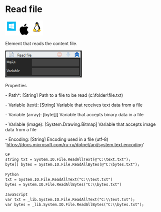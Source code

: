# Read file

![](<../../../.gitbook/assets/image (16).png>)

Element that reads the content file.

![](<../../../.gitbook/assets/1 (87).png>)

Properties

&#x20;\- Path\*: \[String] Path to a file to be read (c:\folder\file.txt)

&#x20;\- Variable (text): \[String] Variable that receives text data from a file

&#x20;\- Variable (array): \[byte\[]] Variable that accepts binary data in a file

&#x20;\- Variable (image): \[System.Drawing.Bitmap] Variable that accepts image data from a file

&#x20;\- Encoding: \[String] Encoding used in a file (utf-8) 'https://docs.microsoft.com/ru-ru/dotnet/api/system.text.encoding'

```
C#
string txt = System.IO.File.ReadAllText(@"C:\text.txt");
byte[] bytes = System.IO.File.ReadAllBytes(@"C:\bytes.txt");

Python
txt = System.IO.File.ReadAllText("C:\\text.txt")
bytes = System.IO.File.ReadAllBytes("C:\\bytes.txt")

JavaScript
var txt = _lib.System.IO.File.ReadAllText("C:\\text.txt");
var bytes = _lib.System.IO.File.ReadAllBytes("C:\\bytes.txt");
```
